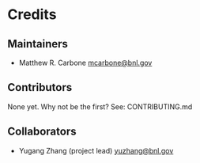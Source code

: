 # Credits

## Maintainers

* Matthew R. Carbone <mcarbone@bnl.gov>

## Contributors

None yet. Why not be the first? See: CONTRIBUTING.md

## Collaborators

* Yugang Zhang (project lead) <yuzhang@bnl.gov>
